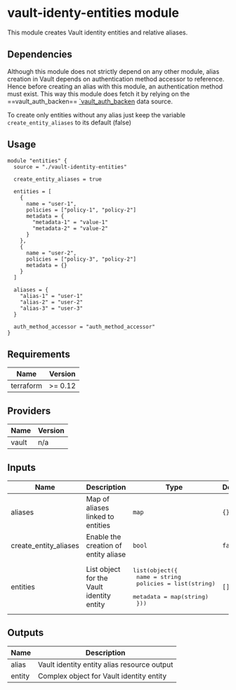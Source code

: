 # vault-identy-entities module

This module creates Vault identity entities and relative aliases.

## Dependencies

Although this module does not strictly depend on any other module, alias creation in Vault depends on authentication method accessor to reference. Hence before creating an alias with this module, an authentication method must exist. This way this module does fetch it by relying on the ==vault_auth_backen== [`vault_auth_backen](https://www.terraform.io/docs/providers/vault/d/auth_backend.html) data source.

To create only entities without any alias just keep the variable `create_entity_aliases` to its default (false)

## Usage

```hcl
module "entities" {
  source = "./vault-identity-entities"

  create_entity_aliases = true

  entities = [
    {
      name = "user-1",
      policies = ["policy-1", "policy-2"]
      metadata = {
        "metadata-1" = "value-1"
        "metadata-2" = "value-2"
      }
    },
    {
      name = "user-2",
      policies = ["policy-3", "policy-2"]
      metadata = {}
    }
  ]

  aliases = {
    "alias-1" = "user-1"
    "alias-2" = "user-2"
    "alias-3" = "user-3"
  }

  auth_method_accessor = "auth_method_accessor"
}
```

## Requirements

| Name | Version |
|------|---------|
| terraform | >= 0.12 |

## Providers

| Name | Version |
|------|---------|
| vault | n/a |

## Inputs

| Name | Description | Type | Default |
|------|-------------|------|---------|
| aliases | Map of aliases linked to entities | `map` | `{}` |
| create_entity_aliases | Enable the creation of entity aliase | `bool` | `false` |
| entities | List object for the Vault identity entity | <pre>list(object({<br>    name     = string<br>    policies = list(string)<br>    metadata = map(string)<br>  }))</pre> | `[]` |

## Outputs

| Name | Description |
|------|-------------|
| alias | Vault identity entity alias resource output |
| entity | Complex object for Vault identity entity |
